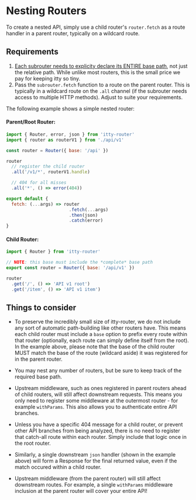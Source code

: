 # Nesting Routers
To create a nested API, simply use a child router's `router.fetch` as a route handler in a parent router, typically on a wildcard route.  

## Requirements
1. <u>Each subrouter needs to explicity declare its ENTIRE base path</u>, not just the relative path. While unlike most routers, this is the small price we pay for keeping itty so tiny.
1. Pass the `subrouter.fetch` function to a route on the parent router.  This is typically in a wildcard route on the `.all` channel (if the subrouter needs access to multiple HTTP methods).  Adjust to suite your requirements.

The following example shows a simple nested router:

#### Parent/Root Router:
```js
import { Router, error, json } from 'itty-router'
import { router as routerV1 } from './api/v1'

const router = Router({ base: '/api' })

router
  // register the child router
  .all('/v1/*', routerV1.handle)

  // 404 for all misses
  .all('*', () => error(404))

export default {
  fetch: (...args) => router
                        .fetch(...args)
                        .then(json)
                        .catch(error)
}
```

#### Child Router:
```js
import { Router } from 'itty-router'

// NOTE: this base must include the *complete* base path
export const router = Router({ base: '/api/v1' })

router
  .get('/', () => 'API v1 root')
  .get('/item', () => 'API v1 item')
```

## Things to consider
- To preserve the incredibly small size of itty-router, we do not include any sort of automatic path-building like other routers have.  This means each child router must include a `base` option to prefix every route within that router (optionally, each route can simply define itself from the root).  In the example above, please note that the base of the child router MUST match the base of the route (wildcard aside) it was registered for in the parent router.

- You may nest any number of routers, but be sure to keep track of the required base path.

- Upstream middleware, such as ones registered in parent routers ahead of child routers, will still affect downstream requests.  This means you only need to register some middleware at the outermost router - for example `withParams`.  This also allows you to authenticate entire API branches.

- Unless you have a specific 404 message for a child router, or prevent other API branches from being analyzed, there is no need to register that catch-all route within each router.  Simply include that logic once in the root router.

- Similarly, a single downstream `json` handler (shown in the example above) will form a Response for the final returned value, even if the match occured within a child router.

- Upstream middleware (from the parent router) will still affect downstream routes.  For example, a single `withParams` middleware inclusion at the parent router will cover your entire API!
